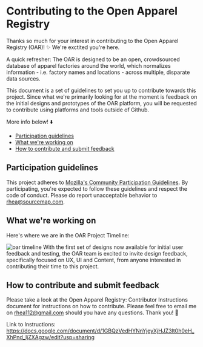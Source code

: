 
# Contributing to the Open Apparel Registry

Thanks so much for your interest in contributing to the Open Apparel Registry (OAR)! ✨ We're exctited you're here.

A quick refresher: The OAR is designed to be an open, crowdsourced database of apparel factories around the world, which normalizes information - i.e. factory names and locations - across multiple, disparate data sources.

This document is a set of guidelines to set you up to contribute towards this project. Since what we're primarily looking for at the moment is feedback on the initial designs and prototypes of the OAR platform, you will be requested to contribute using platforms and tools outside of Github. 

More info below! ⬇️

* [Participation guidelines](#participation-guidelines)
* [What we're working on](#what-were-working-on)
* [How to contribute and submit feedback](#how-to-contribute-and-submit-feedback)

## Participation guidelines

This project adheres to [Mozilla's Community Participation Guidelines](https://www.mozilla.org/en-US/about/governance/policies/participation/). By participating, you're expected to follow these guidelines and respect the code of conduct. Please do report unacceptable behavior to rhea@sourcemap.com.

## What we're working on

Here's where we are in the OAR Project Timeline:

![oar timeline](https://user-images.githubusercontent.com/13699037/38849729-4c8de6ec-422b-11e8-87d4-cbb02afe04c7.jpg)
With the first set of designs now available for initial user feedback and testing, the OAR team is excited to invite design feedback, specifically focused on UX, UI and Content, from anyone interested in contributing their time to this project.

## How to contribute and submit feedback

Please take a look at the Open Apparel Registry: Contributor Instructions document for instructions on how to contribute. Please feel free to email me on rhea112@gmail.com should you have any questions. Thank you! 💌

Link to Instructions: https://docs.google.com/document/d/1GBQzVedHYNnYjeyXjHJZ3lt0h0eH_XhPnd_ljZXAgzw/edit?usp=sharing

